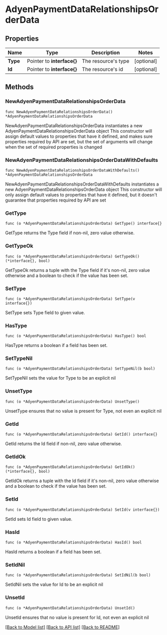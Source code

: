 # AdyenPaymentDataRelationshipsOrderData

## Properties

Name | Type | Description | Notes
------------ | ------------- | ------------- | -------------
**Type** | Pointer to **interface{}** | The resource&#39;s type | [optional] 
**Id** | Pointer to **interface{}** | The resource&#39;s id | [optional] 

## Methods

### NewAdyenPaymentDataRelationshipsOrderData

`func NewAdyenPaymentDataRelationshipsOrderData() *AdyenPaymentDataRelationshipsOrderData`

NewAdyenPaymentDataRelationshipsOrderData instantiates a new AdyenPaymentDataRelationshipsOrderData object
This constructor will assign default values to properties that have it defined,
and makes sure properties required by API are set, but the set of arguments
will change when the set of required properties is changed

### NewAdyenPaymentDataRelationshipsOrderDataWithDefaults

`func NewAdyenPaymentDataRelationshipsOrderDataWithDefaults() *AdyenPaymentDataRelationshipsOrderData`

NewAdyenPaymentDataRelationshipsOrderDataWithDefaults instantiates a new AdyenPaymentDataRelationshipsOrderData object
This constructor will only assign default values to properties that have it defined,
but it doesn't guarantee that properties required by API are set

### GetType

`func (o *AdyenPaymentDataRelationshipsOrderData) GetType() interface{}`

GetType returns the Type field if non-nil, zero value otherwise.

### GetTypeOk

`func (o *AdyenPaymentDataRelationshipsOrderData) GetTypeOk() (*interface{}, bool)`

GetTypeOk returns a tuple with the Type field if it's non-nil, zero value otherwise
and a boolean to check if the value has been set.

### SetType

`func (o *AdyenPaymentDataRelationshipsOrderData) SetType(v interface{})`

SetType sets Type field to given value.

### HasType

`func (o *AdyenPaymentDataRelationshipsOrderData) HasType() bool`

HasType returns a boolean if a field has been set.

### SetTypeNil

`func (o *AdyenPaymentDataRelationshipsOrderData) SetTypeNil(b bool)`

 SetTypeNil sets the value for Type to be an explicit nil

### UnsetType
`func (o *AdyenPaymentDataRelationshipsOrderData) UnsetType()`

UnsetType ensures that no value is present for Type, not even an explicit nil
### GetId

`func (o *AdyenPaymentDataRelationshipsOrderData) GetId() interface{}`

GetId returns the Id field if non-nil, zero value otherwise.

### GetIdOk

`func (o *AdyenPaymentDataRelationshipsOrderData) GetIdOk() (*interface{}, bool)`

GetIdOk returns a tuple with the Id field if it's non-nil, zero value otherwise
and a boolean to check if the value has been set.

### SetId

`func (o *AdyenPaymentDataRelationshipsOrderData) SetId(v interface{})`

SetId sets Id field to given value.

### HasId

`func (o *AdyenPaymentDataRelationshipsOrderData) HasId() bool`

HasId returns a boolean if a field has been set.

### SetIdNil

`func (o *AdyenPaymentDataRelationshipsOrderData) SetIdNil(b bool)`

 SetIdNil sets the value for Id to be an explicit nil

### UnsetId
`func (o *AdyenPaymentDataRelationshipsOrderData) UnsetId()`

UnsetId ensures that no value is present for Id, not even an explicit nil

[[Back to Model list]](../README.md#documentation-for-models) [[Back to API list]](../README.md#documentation-for-api-endpoints) [[Back to README]](../README.md)


